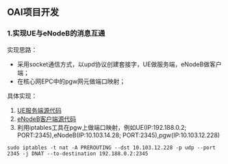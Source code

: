 ## OAI项目开发

### 1.实现UE与eNodeB的消息互通

实现思路：
- 采用socket通信方式，以upd协议创建套接字，UE做服务端，eNodeB做客户端；
- 在核心网EPC中的pgw网元做端口映射；

具体实现：

1. [UE服务端源代码](./ue_server.c)
2. [eNodeB客户端源代码](./enb_client.c)
3. 利用iptables工具在pgw上做端口映射，例如UE(IP:192.188.0.2; PORT:2345),eNodeB(IP:10.103.14.28; PORT:2345),pgw(IP:10.103.12.228)

`sudo iptables -t nat -A PREROUTING --dst 10.103.12.228 -p udp --port 2345 -j DNAT --to-destination 192.188.0.2:2345`
